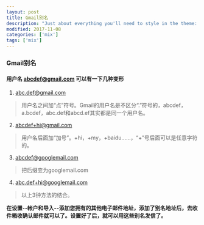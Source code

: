```yaml
---
layout: post
title: Gmail别名
description: "Just about everything you'll need to style in the theme: headings, paragraphs, blockquotes, tables, code blocks, and more."
modified: 2017-11-08
categories: ['mix']
tags: ['mix']
---
```


### Gmail别名
#### 用户名 abcdef@gmail.com 可以有一下几种变形
1. abc.def@gmail.com
> 用户名之间加“点”符号。Gmail的用户名是不区分“.”符号的，abcdef，a.bcdef，abc.def和abcd.ef其实都是同一个用户名。

2. abcdef+hi@gmail.com
> 用户名后面加“加号”。+hi，+my，+baidu......，“+”号后面可以是任意字符的。

3. abcdef@googlemail.com 
> 把后缀变为googlemail.com

4. abc.def+hi@googlemail.com 
> 以上3钟方法的结合。

**在设置--帐户和导入--添加您拥有的其他电子邮件地址，添加了别名地址后，去收件箱收确认邮件就可以了。设置好了后，就可以用这些别名发信了。**